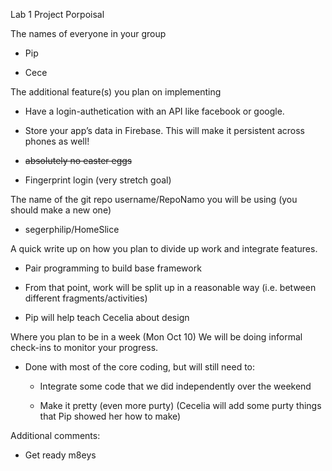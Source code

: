 Lab 1 Project Porpoisal

The names of everyone in your group
  
  - Pip
  
  - Cece
  
The additional feature(s) you plan on implementing

  - Have a login-authetication with an API like facebook or google.
  
  - Store your app’s data in Firebase. This will make it persistent across phones as well!
  
  - ~~absolutely no easter eggs~~
  
  - Fingerprint login (very stretch goal)
  
The name of the git repo username/RepoNamo you will be using (you should make a new one)
  
  - segerphilip/HomeSlice
  
A quick write up on how you plan to divide up work and integrate features.

  - Pair programming to build base framework 
  
  - From that point, work will be split up in a reasonable way (i.e. between different fragments/activities)
  
  - Pip will help teach Cecelia about design
  
Where you plan to be in a week (Mon Oct 10) We will be doing informal check-ins to monitor your progress.
  
  - Done with most of the core coding, but will still need to:
  
    - Integrate some code that we did independently over the weekend
    
    - Make it pretty (even more purty) (Cecelia will add some purty things that Pip showed her how to make)

Additional comments:
  
  - Get ready m8eys 
